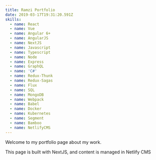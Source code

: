 ```yaml
---
title: Ramzi Portfolio
date: 2019-03-17T19:31:20.591Z
skills:
  - name: React
  - name: Vue
  - name: Angular 6+
  - name: AngularJS
  - name: NextJS
  - name: Javascript
  - name: Typescript
  - name: Node
  - name: Express
  - name: GraphQL
  - name: 'C#'
  - name: Redux-Thunk
  - name: Redux-Sagas
  - name: Flux
  - name: SQL
  - name: MongoDB
  - name: Webpack
  - name: Babel
  - name: Docker
  - name: Kubernetes
  - name: Segment
  - name: Bamboo
  - name: NetlifyCMS
---
```


Welcome to my portfolio page about my work.

This page is built with NextJS, and content is managed in Netlify CMS
